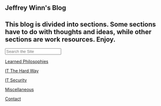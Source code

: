 ## Jeffrey Winn's Blog

## This blog is divided into sections. Some sections have to do with thoughts and ideas, while other sections are work resources.  Enjoy.

<div class="container">
	<div class="well" id="searchbox">
		<input id="search-field" placeholder="Search the Site"/>
		<ul id="results"></ul>
	</div>
</div>

[Learned Philosophies](learned-philosophies.md)

[IT The Hard Way](it-the-hard-way.md)

[IT Security](it-security.md)

[Miscellaneous](miscellaneous.md)

[Contact](contact.md)
